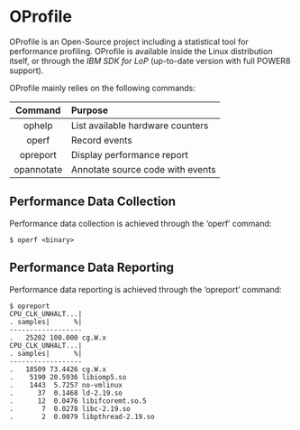# OProfile

OProfile is an Open-Source project including a statistical tool for performance profiling. OProfile is available inside the Linux distribution itself, or through the _IBM SDK for LoP_ \(up-to-date version with full POWER8 support\).

OProfile mainly relies on the following commands:

| Command | Purpose |
| :---: | :--- |
| ophelp | List available hardware counters |
| operf | Record events |
| opreport | Display performance report |
| opannotate | Annotate source code with events |

## Performance Data Collection

Performance data collection is achieved through the ‘operf’ command:

```text
$ operf <binary>
```

## Performance Data Reporting

Performance data reporting is achieved through the ‘opreport’ command:

```text
$ opreport
CPU_CLK_UNHALT...|
. samples|      %|
------------------
.   25202 100.000 cg.W.x
CPU_CLK_UNHALT...|
. samples|      %|
------------------
.   18509 73.4426 cg.W.x
.    5190 20.5936 libiomp5.so
.    1443  5.7257 no-vmlinux
.      37  0.1468 ld-2.19.so
.      12  0.0476 libifcoremt.so.5
.       7  0.0278 libc-2.19.so
.       2  0.0079 libpthread-2.19.so
```

